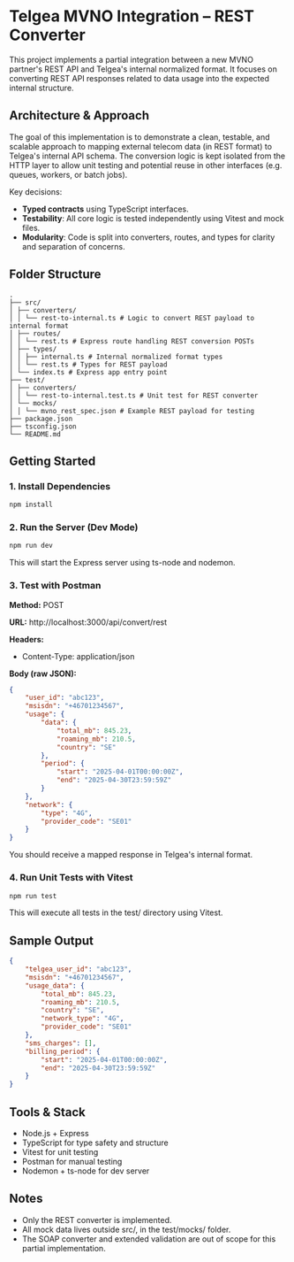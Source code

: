# Telgea MVNO Integration – REST Converter

This project implements a partial integration between a new MVNO partner's REST API and Telgea's internal normalized format. It focuses on converting REST API responses related to data usage into the expected internal structure.

## Architecture & Approach

The goal of this implementation is to demonstrate a clean, testable, and scalable approach to mapping external telecom data (in REST format) to Telgea's internal API schema. The conversion logic is kept isolated from the HTTP layer to allow unit testing and potential reuse in other interfaces (e.g. queues, workers, or batch jobs).

Key decisions:

- **Typed contracts** using TypeScript interfaces.
- **Testability**: All core logic is tested independently using Vitest and mock files.
- **Modularity**: Code is split into converters, routes, and types for clarity and separation of concerns.

## Folder Structure

```
.
├── src/
│ ├── converters/
│ │ └── rest-to-internal.ts # Logic to convert REST payload to internal format
│ ├── routes/
│ │ └── rest.ts # Express route handling REST conversion POSTs
│ ├── types/
│ │ ├── internal.ts # Internal normalized format types
│ │ └── rest.ts # Types for REST payload
│ └── index.ts # Express app entry point
├── test/
│ ├── converters/
│ │ └── rest-to-internal.test.ts # Unit test for REST converter
│ └── mocks/
│ │ └── mvno_rest_spec.json # Example REST payload for testing
├── package.json
├── tsconfig.json
└── README.md
```

## Getting Started

### 1. Install Dependencies

```bash
npm install
```

### 2. Run the Server (Dev Mode)

```bash
npm run dev
```

This will start the Express server using ts-node and nodemon.

### 3. Test with Postman

**Method:** POST

**URL:** http://localhost:3000/api/convert/rest

**Headers:**

- Content-Type: application/json

**Body (raw JSON):**

```json
{
	"user_id": "abc123",
	"msisdn": "+46701234567",
	"usage": {
		"data": {
			"total_mb": 845.23,
			"roaming_mb": 210.5,
			"country": "SE"
		},
		"period": {
			"start": "2025-04-01T00:00:00Z",
			"end": "2025-04-30T23:59:59Z"
		}
	},
	"network": {
		"type": "4G",
		"provider_code": "SE01"
	}
}
```

You should receive a mapped response in Telgea's internal format.

### 4. Run Unit Tests with Vitest

```bash
npm run test
```

This will execute all tests in the test/ directory using Vitest.

## Sample Output

```json
{
	"telgea_user_id": "abc123",
	"msisdn": "+46701234567",
	"usage_data": {
		"total_mb": 845.23,
		"roaming_mb": 210.5,
		"country": "SE",
		"network_type": "4G",
		"provider_code": "SE01"
	},
	"sms_charges": [],
	"billing_period": {
		"start": "2025-04-01T00:00:00Z",
		"end": "2025-04-30T23:59:59Z"
	}
}
```

## Tools & Stack

- Node.js + Express
- TypeScript for type safety and structure
- Vitest for unit testing
- Postman for manual testing
- Nodemon + ts-node for dev server

## Notes

- Only the REST converter is implemented.
- All mock data lives outside src/, in the test/mocks/ folder.
- The SOAP converter and extended validation are out of scope for this partial implementation.
